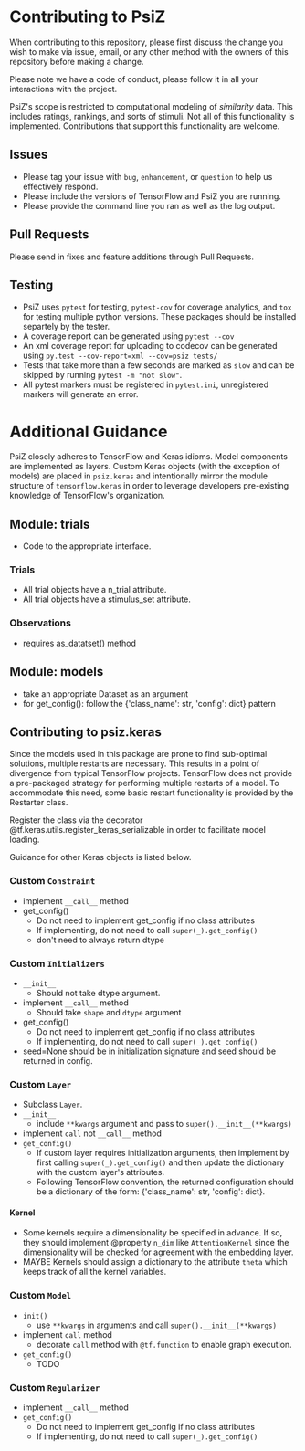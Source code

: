 # Contributing to PsiZ

When contributing to this repository, please first discuss the change you wish to make via issue, email, or any other method with the owners of this repository before making a change.

Please note we have a code of conduct, please follow it in all your interactions with the project.

PsiZ's scope is restricted to computational modeling of *similarity* data. This includes ratings, rankings, and sorts of stimuli. Not all of this functionality is implemented. Contributions that support this functionality are welcome.

## Issues

* Please tag your issue with `bug`, `enhancement`, or `question` to help us effectively respond.
* Please include the versions of TensorFlow and PsiZ you are running.
* Please provide the command line you ran as well as the log output.

## Pull Requests

Please send in fixes and feature additions through Pull Requests.

## Testing

* PsiZ uses `pytest` for testing, `pytest-cov` for coverage analytics, and `tox` for testing multiple python versions. These packages should be installed separtely by the tester.
* A coverage report can be generated using `pytest --cov`
* An xml coverage report for uploading to codecov can be generated using `py.test --cov-report=xml --cov=psiz tests/`
* Tests that take more than a few seconds are marked as `slow` and can be skipped by running `pytest -m "not slow"`.
* All pytest markers must be registered in `pytest.ini`, unregistered markers will generate an error.

# Additional Guidance

PsiZ closely adheres to TensorFlow and Keras idioms. Model components are implemented as layers. Custom Keras objects (with the exception of models) are placed in `psiz.keras` and intentionally mirror the module structure of `tensorflow.keras` in order to leverage developers pre-existing knowledge of TensorFlow's organization.

## Module: trials
* Code to the appropriate interface.

### Trials
* All trial objects have a n_trial attribute.
* All trial objects have a stimulus_set attribute.

### Observations
* requires as_datatset() method


## Module: models
* take an appropriate Dataset as an argument
* for get_config(): follow the {'class_name': str, 'config': dict} pattern

## Contributing to psiz.keras

Since the models used in this package are prone to find sub-optimal solutions, multiple restarts are necessary. This results in a point of divergence from typical TensorFlow projects. TensorFlow does not provide a pre-packaged strategy for performing multiple restarts of a model. To accommodate this need, some basic restart functionality is provided by the Restarter class.

Register the class via the decorator @tf.keras.utils.register_keras_serializable in order to facilitate model loading.

Guidance for other Keras objects is listed below.

### Custom `Constraint`
* implement `__call__` method
* get_config()
    * Do not need to implement get_config if no class attributes
    * If implementing, do not need to call `super(_).get_config()`
    * don't need to always return dtype

### Custom `Initializers`
* `__init__`
    * Should not take dtype argument.
* implement `__call__` method
    * Should take `shape` and `dtype` argument
* get_config()
    * Do not need to implement get_config if no class attributes
    * If implementing, do not need to call `super(_).get_config()`
* seed=None should be in initialization signature and seed should be returned in config.


### Custom `Layer`
* Subclass `Layer`.
* `__init__`
    * include `**kwargs` argument and pass to `super().__init__(**kwargs)`
* implement `call` not `__call__` method
* `get_config()`
    * If custom layer requires initialization arguments, then implement by first calling `super(_).get_config()` and then update the dictionary with the custom layer's attributes.
    * Following TensorFlow convention, the returned configuration should be a dictionary of the form: {'class_name': str, 'config': dict}.

#### Kernel
* Some kernels require a dimensionality be specified in advance. If so, they should implement @property `n_dim` like `AttentionKernel` since the dimensionality will be checked for agreement with the embedding layer.
* MAYBE Kernels should assign a dictionary to the attribute `theta` which keeps track of all the kernel variables.

### Custom `Model`
* `init()`
    * use `**kwargs` in arguments and call `super().__init__(**kwargs)`
* implement `call` method
    * decorate `call` method with `@tf.function` to enable graph execution.
* `get_config()`
    * TODO

### Custom `Regularizer`
* implement `__call__` method
* `get_config()`
    * Do not need to implement get_config if no class attributes
    * If implementing, do not need to call `super(_).get_config()`
